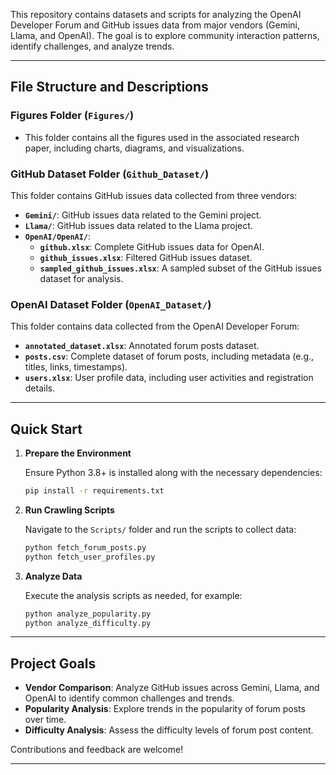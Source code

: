 This repository contains datasets and scripts for analyzing the OpenAI Developer Forum and GitHub issues data from major vendors (Gemini, Llama, and OpenAI). The goal is to explore community interaction patterns, identify challenges, and analyze trends.

---

## File Structure and Descriptions

### Figures Folder (`Figures/`)

- This folder contains all the figures used in the associated research paper, including charts, diagrams, and visualizations.

### GitHub Dataset Folder (`Github_Dataset/`)

This folder contains GitHub issues data collected from three vendors:
- **`Gemini/`**: GitHub issues data related to the Gemini project.
- **`Llama/`**: GitHub issues data related to the Llama project.
- **`OpenAI/OpenAI/`**:
  - **`github.xlsx`**: Complete GitHub issues data for OpenAI.
  - **`github_issues.xlsx`**: Filtered GitHub issues dataset.
  - **`sampled_github_issues.xlsx`**: A sampled subset of the GitHub issues dataset for analysis.

### OpenAI Dataset Folder (`OpenAI_Dataset/`)

This folder contains data collected from the OpenAI Developer Forum:
- **`annotated_dataset.xlsx`**: Annotated forum posts dataset.
- **`posts.csv`**: Complete dataset of forum posts, including metadata (e.g., titles, links, timestamps).
- **`users.xlsx`**: User profile data, including user activities and registration details.

---

## Quick Start

1. **Prepare the Environment**

   Ensure Python 3.8+ is installed along with the necessary dependencies:

   ```bash
   pip install -r requirements.txt
   ```

2. **Run Crawling Scripts**

   Navigate to the `Scripts/` folder and run the scripts to collect data:

   ```bash
   python fetch_forum_posts.py
   python fetch_user_profiles.py
   ```

3. **Analyze Data**

   Execute the analysis scripts as needed, for example:

   ```bash
   python analyze_popularity.py
   python analyze_difficulty.py
   ```

---

## Project Goals

- **Vendor Comparison**: Analyze GitHub issues across Gemini, Llama, and OpenAI to identify common challenges and trends.
- **Popularity Analysis**: Explore trends in the popularity of forum posts over time.
- **Difficulty Analysis**: Assess the difficulty levels of forum post content.

Contributions and feedback are welcome!

---
